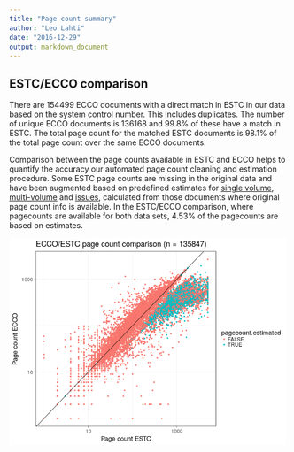 ```yaml
---
title: "Page count summary"
author: "Leo Lahti"
date: "2016-12-29"
output: markdown_document
---
```



## ESTC/ECCO comparison



There are 154499 ECCO documents with a direct match in ESTC in our data based on the system control number. This includes duplicates. The number of unique ECCO documents is 136168 and 99.8% of these have a match in ESTC. The total page count for the matched ESTC documents is 98.1% of the total page count over the same ECCO documents.

Comparison between the page counts available in ESTC and ECCO helps to quantify the accuracy our automated page count cleaning and estimation procedure. Some ESTC page counts are missing in the original data and have been augmented based on predefined estimates for [single volume](mean_pagecounts_singlevol.csv), [multi-volume](mean_pagecounts_multivol.csv) and [issues](mean_pagecounts_issue.csv), calculated from those documents where original page count info is available. In the ESTC/ECCO comparison, where pagecounts are available for both data sets, 4.53% of the pagecounts are based on estimates.

<img src="figure/ecco2-1.png" title="plot of chunk ecco2" alt="plot of chunk ecco2" width="500px" />



